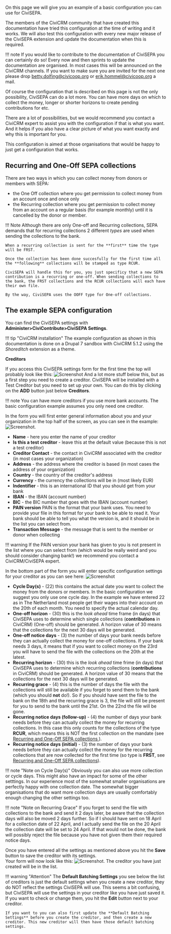 On this page we will give you an example of a basic configuration you can use for CiviSEPA.

The members of the CiviCRM community that have created this documentation have tried this configuration at the time of writing and it works. We will also test this configuration with every new major release of the CiviSEPA extension and update the documentation when this is required.

!!! note
    If you would like to contribute to the documentation of CiviSEPA you can certainly do so! Every  now and then sprints to update the documentation are organised. In most cases this will be announced on the CiviCRM channels. If you want to make sure you are invited for the next one please drop [betty.dolfing@civicoop.org](mailto:betty.dolfing@civicoop.org) or [erik.hommel@civicoop.org](mailto:erik.hommel@civicoop.org) a mail.
    
Of course the configuration that is described on this page is not the only possibility, CiviSEPA can do a lot more. 
You can have more days on which to collect the money, longer or shorter horizons to create pending contributions for etc. 

There are a lot of possibilities, but we would recommend you contact a CiviCRM expert to assist you with the configuration if that is what you want.
And it helps if you also have a clear picture of what you want exactly and why this is important for you.

This configuration is aimed at those organisations that would be happy to just get a configuration that works.

## Recurring and One-Off SEPA collections
There are two ways in which you can collect money from donors or members with SEPA:

* the One Off collection where you get permission to collect money from an account once and once only
* the Recurring collection where you get permission to collect money from an account on a regular basis (for example monthly) until it is cancelled by the donor or member. 

!!! Note
    Although there are only One-off and Recurring collections, SEPA demands that for recurring collections 2 different _types_ are used when sending the collections to the bank. 
    
    When a recurring collection is sent for the **first** time the type will be FRST.
    
    Once the collection has been done succesfully for the first time all the **following** collections will be stamped as type RCUR. 
    
    CiviSEPA will handle this for you, you just specificy that a new SEPA contribution is a recurring or one-off. When sending collections to the bank, the FRST collections and the RCUR collections will each have their own file.
    
    By the way, CiviSEPA uses the OOFF type for One-off collections.
    
## The example SEPA configuration
You can find the CiviSEPA settings with **Administer>CiviContribute>CiviSEPA Settings**.

!!! tip "CiviCRM installation"
    The example configuration as shown in this documentation is done on a Drupal 7 sandbox with CiviCRM 5.1.2 using the _Shoreditch_ extension as a theme.

**Creditors**

If you access this CiviSEPA settings form for the first time the top will probably look like this: ![Screenshot](/img/create-creditor.png)
And a lot more stuff below this, but as a first step you need to create a creditor. CiviSEPA will be installed with a Test Creditor but you need to set up your own.
You can do this by clicking on the **ADD** button just below **Creditors**.

!!! note
    You can have more creditors if you use more bank accounts. The basic configuration example assumes you only need one creditor.

In the form you will first enter general information about you and your organization in the top half of the screen, as you can see in the example: ![Screenshot](/img/add-creditor-first-part.png).
 
* **Name** - here you enter the name of your creditor
* **Is this a test creditor** - leave this at the default value (because this is not a test creditor)
* **Creditor Contact** - the contact in CiviCRM associated with the creditor (in most cases your organization)
* **Address** - the address where the creditor is based (in most cases the address of your organization)
* **Country** - the country of the creditor's address
* **Currency** - the currency the collections will be in (most likely EUR)
* **Indentifier** - this is an international ID that you should get from your bank 
* **IBAN** - the IBAN (account number)
* **BIC** - the BIC number that goes with the IBAN (account number)
* **PAIN version** PAIN is the format that your bank uses. You need to provide your file in this format for your bank to be able to read it. Your bank should be able to tell you what the version is, and it should be in the list you can select from.
* **Transaction Message** - the message that is sent to the member or donor when collecting

!!! warning
    If the PAIN version your bank has given to you is not present in the list where you can select from (which would be really weird and you should consider changing bank!) we recommend you contact a CiviCRM/CiviSEPA expert.
    
In the bottom part of the form you will enter specific configuration settings for your creditor as you can see here: ![Screenshot](/img/add-creditor-second-part.png)

* **Cycle Day(s)** - (22) this contains the actual date you want to collect the money from the donors or members. In the basic configuration we suggest you only use one cycle day. In the example we have entered 22 as in The Netherland most people get their wages into their account on the 20th of each month. You need to specify the actual calendar day.
* **One-off horizon** - (30) this is the _look ahead_ time frame (in days) that CiviSEPA uses to determine which single collections (**contributions** in CiviCRM) (One-off) should be generated. A horizon value of 30 means that the collections for the next 30 days will be generated.
* **One-off notice days** - (3) the number of days your bank needs before they can actually collect the money for one-off collections. If your bank needs 3 days, it means that if you want to collect money on the 23rd you will have to send the file with the collections on the 20th at the latest.
* **Recurring horizon** - (30) this is the _look ahead_ time frime (in days) that CiviSEPA uses to determine which recurring collections (**contributions** in CiviCRM) should be generated. A horizon value of 30 means that the collections for the next 30 days will be generated.
* **Recurring grace** - (4) this is the number of days the file with the collections will still be available if you forget to send them to the bank (which you should **not** do!). So if you should have sent the file to the bank on the 18th and the recurring grace is 3, the file will still be present for you to send to the bank until the 21st. On the 22nd the file will be gone.
* **Recurring notice days (follow-up)** - (4) the number of days your bank needs before they can actually collect the money for recurring collections. In this case this only counts for the collections of the type **RCUR**, which means this is NOT the first collection on the mandate (see [Recurring and One-Off SEPA collections
](#recurring-and-one-off-sepa-collections)).
* **Recurring notice days (initial)** - (3) the number of days your bank needs before they can actually collect the money for the recurring collections that are now collected for the first time (so type is **FRST**, see [Recurring and One-Off SEPA collections](#recurring-and-one-off-sepa-collections)).

!!! note "Note on Cycle Day(s)"
    Obviously you can also use more collection or cycle days. This might also have an impact for some of the other setttings.
    In our experience most of the somewhat smaller organisations are perfectly happy with one collection date. The somewhat bigger organisations that do want more collection days are usually comfortably enough changing the other settings too.
    
!!! note "Note on Recurring Grace"
    If you forget to send the file with collections to the bank and send it 2 days later, be aware that the collection days will also be moved 2 days further. 
    So if I should have sent on 18 April for a collection date of 22 April, and I actually send the file on the 20 April the collection date will be set to 24 April. If that would not be done, the bank will possibly reject the file because you have not given them their required notice days. 

Once you have entered all the settings as mentioned above you hit the **Save** button to save the creditor with its settings.                                                                                                                                                                                                                                                               
Your form will now look like this: ![Screenshot](/img/saved-creditor.png). The creditor you have just created will be in the list.                                                                                                                                                                                                                                                          
                                                                                                                                                                                                                                                                                                                                                                                            
!!! warning "Attention"
    The **Default Batching Settings** you see below the list of creditors is just the default settings when you create a new creditor, they do NOT reflect the settings CiviSEPA will use. This seems a bit confusing, but CiviSEPA will use the settings in your creditor like you have just saved it. If you want to check or change them, you hit the **Edit** button next to your creditor.
    
    If you want to you can also first update the **Default Batching Settings** before you create the creditor, and then create a new creditor. This new creditor will then have those default batching settings. 